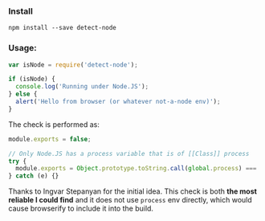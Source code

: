 ### Install

```shell
npm install --save detect-node
```

### Usage:

```js
var isNode = require('detect-node');

if (isNode) {
  console.log('Running under Node.JS');
} else {
  alert('Hello from browser (or whatever not-a-node env)');
}
```

The check is performed as:

```js
module.exports = false;

// Only Node.JS has a process variable that is of [[Class]] process
try {
  module.exports = Object.prototype.toString.call(global.process) === '[object process]';
} catch (e) {}
```

Thanks to Ingvar Stepanyan for the initial idea. This check is both **the most reliable I could find** and it does not use `process` env directly, which would cause browserify to include it into the build.
